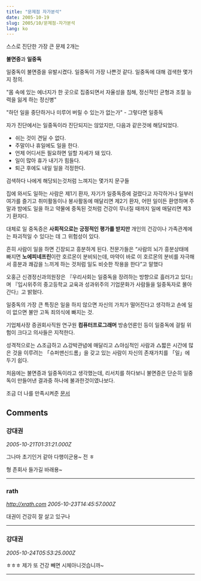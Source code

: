 ```yaml
---
title: "문제점 자가분석"
date: 2005-10-19
slug: 2005/10/문제점-자가분석
lang: ko
---
```


스스로 진단한 가장 큰 문제 2개는

**불면증**과 **일중독**

일중독이 불면증을 유발시켰다. 일중독이 가장 나쁜것 같다. 
일중독에 대해 검색한 몇가지 정의.

"몸 속에 있는 에너지가 한 곳으로 집중되면서 자율성을 침해, 정신적인 균형과 조절 능력을 잃게 하는 정신병"

"하던 일을 중단하거나 미루어 버릴 수 있는가 없는가" - 그렇다면 일중독

자가 진단에서는 일중독이라 진단되지는 않았지만, 다음과 같은것에 해당되었다.
- 쉬는 것이 견딜 수 없다.
- 주말이나 휴일에도 일을 한다.
- 언제 어디서든 필요하면 일할 자세가 돼 있다.
- 일이 많아 휴가 내기가 힘들다.
- 퇴근 후에도 내일 일을 걱정한다. 

검색하다 나에게 해당되는것처럼 느껴지는 몇가지 문구들

집에 와서도 일하는 사람은 제1기 환자, 자기가 일중독증에 걸렸다고 자각하거나 일부러 여가를 즐기고 취미활동이나 봉사활동에 매달리면 제2기 환자, 어떤 일이든 환영하며 주말과 밤에도 일을 하고 약물에 중독된 것처럼 건강이 무너질 때까지 일에 매달리면 제3기 환자다. 

대체로 일 중독증은 **사회적으로는 긍정적인 평가를 받지만** 개인의 건강이나 가족관계에는 파괴적일 수 있다는 데 그 위험성이 있다. 

흔히 사람이 일을 하면 긴장되고 흥분하게 된다. 전문가들은 “사람의 뇌가 흥분상태에 빠지면 **노에피네프린**이란 호르몬이 분비되는데, 마약이 바로 이 호르몬의 분비를 자극해서 흥분과 쾌감을 느끼게 하는 것처럼 일도 비슷한 작용을 한다”고 말했다

오홍근 신경정신과의원장은 『우리사회는 일중독을 장려하는 방향으로 흘러가고 있다』며 『입시위주의 중고등학교 교육과 성과위주의 기업문화가 사람들을 일중독자로 몰아간다』고 밝혔다. 

일중독의 가장 큰 특징은 일을 하지 않으면 자신의 가치가 떨어진다고 생각하고 손에 일이 없으면 불안 고독 죄의식에 빠지는 것.

기업체사장 증권회사직원 연구원 **컴퓨터프로그래머** 방송언론인 등이 일중독에 걸릴 위험이 크다고 의사들은 지적한다. 

성격적으로는 △조급하고 △강박관념에 매달리고 △야심적인 사람과 △짧은 시간에 많은 것을 이루려는 「슈퍼맨신드롬」을 갖고 있는 사람이 자신의 존재가치를 「일」에 두기 쉽다. 

처음에는 불면증과 일중독이라고 생각했는데, 리서치를 하다보니 불면증은 단순히 일중독이 만들어낸 결과중 하나에 불과한것이였나보다.

조금 더 나를 만족시켜준 [문서](http://www.info.imbc.co.kr/program/session/print_session.php?no=3666)

## Comments

### 강대권
*2005-10-21T01:31:21.000Z*

그나마 초기인거 같아 다행이군용~ 전 ㅎ

형 존회사 들가길 바래용~

---

### rath
*http://xrath.com*
*2005-10-23T14:45:57.000Z*

대권이 건강히 잘 살고 있구나

---

### 강대권
*2005-10-24T05:53:25.000Z*

ㅎㅎㅎ 제가 또 건강 빼면 시체아니것습니까~

---

